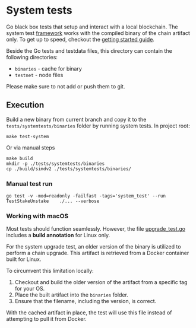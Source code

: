 # System tests

Go black box tests that setup and interact with a local blockchain. The system test [framework](../../systemtests) 
works with the compiled binary of the chain artifact only.
To get up to speed, checkout the [getting started guide](../../systemtests/getting_started.md).

Beside the Go tests and testdata files, this directory can contain the following directories:  

* `binaries` - cache for binary
* `testnet` - node files

Please make sure to not add or push them to git. 

## Execution

Build a new binary from current branch and copy it to the `tests/systemtests/binaries` folder by running system tests.
In project root:

```shell
make test-system
```

Or via manual steps

```shell
make build
mkdir -p ./tests/systemtests/binaries
cp ./build/simdv2 ./tests/systemtests/binaries/
```

### Manual test run

```shell
go test -v -mod=readonly -failfast -tags='system_test' --run TestStakeUnstake    ./... --verbose
```

### Working with macOS

Most tests should function seamlessly. However, the file [upgrade_test.go](upgrade_test.go) includes a **build annotation** for Linux only.

For the system upgrade test, an older version of the binary is utilized to perform a chain upgrade. This artifact is retrieved from a Docker container built for Linux.

To circumvent this limitation locally:
1. Checkout and build the older version of the artifact from a specific tag for your OS.
2. Place the built artifact into the `binaries` folder.
3. Ensure that the filename, including the version, is correct.

With the cached artifact in place, the test will use this file instead of attempting to pull it from Docker.